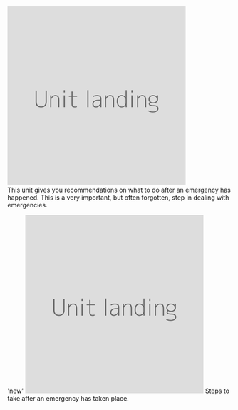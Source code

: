 ![](unit.png)
<br>
This unit gives you recommendations on what to do after an emergency has happened. This is a very important, but often forgotten, step in dealing with emergencies.


'new'
![](unit.png)
Steps to take after an emergency has taken place.
